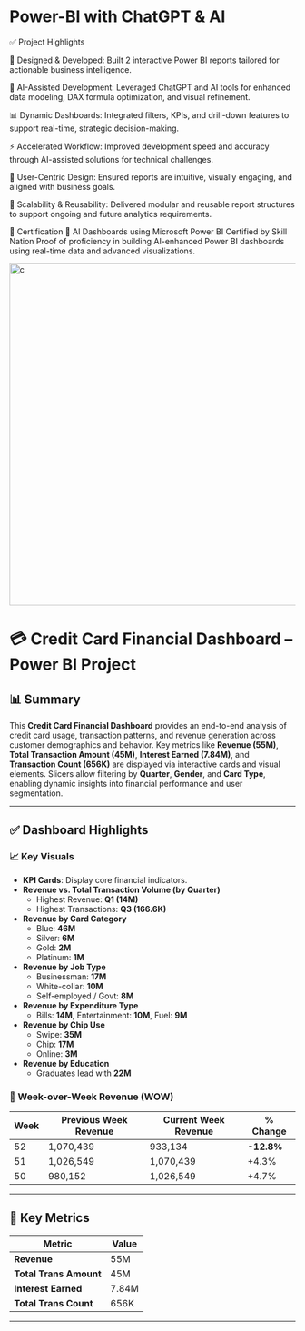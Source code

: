 # Power-BI with ChatGPT & AI



✅ Project Highlights

🎯 Designed & Developed: Built 2 interactive Power BI reports tailored for actionable business intelligence.

🤖 AI-Assisted Development: Leveraged ChatGPT and AI tools for enhanced data modeling, DAX formula optimization, and visual refinement.

📊 Dynamic Dashboards: Integrated filters, KPIs, and drill-down features to support real-time, strategic decision-making.

⚡ Accelerated Workflow: Improved development speed and accuracy through AI-assisted solutions for technical challenges.

🧩 User-Centric Design: Ensured reports are intuitive, visually engaging, and aligned with business goals.

🔁 Scalability & Reusability: Delivered modular and reusable report structures to support ongoing and future analytics requirements.



🏅 Certification
📜 AI Dashboards using Microsoft Power BI
Certified by Skill Nation
Proof of proficiency in building AI-enhanced Power BI dashboards using real-time data and advanced visualizations.























<img width="602" alt="c" src="https://github.com/user-attachments/assets/4c5d4d3b-165f-4372-9edd-e5d625ede7c4" />




# 💳 Credit Card Financial Dashboard – Power BI Project

## 📊 Summary
This **Credit Card Financial Dashboard** provides an end-to-end analysis of credit card usage, transaction patterns, and revenue generation across customer demographics and behavior. Key metrics like **Revenue (55M)**, **Total Transaction Amount (45M)**, **Interest Earned (7.84M)**, and **Transaction Count (656K)** are displayed via interactive cards and visual elements. Slicers allow filtering by **Quarter**, **Gender**, and **Card Type**, enabling dynamic insights into financial performance and user segmentation.

---

## ✅ Dashboard Highlights

### 📈 Key Visuals
- **KPI Cards**: Display core financial indicators.
- **Revenue vs. Total Transaction Volume (by Quarter)**  
  - Highest Revenue: **Q1 (14M)**
  - Highest Transactions: **Q3 (166.6K)**
- **Revenue by Card Category**
  - Blue: **46M**
  - Silver: **6M**
  - Gold: **2M**
  - Platinum: **1M**
- **Revenue by Job Type**
  - Businessman: **17M**
  - White-collar: **10M**
  - Self-employed / Govt: **8M**
- **Revenue by Expenditure Type**
  - Bills: **14M**, Entertainment: **10M**, Fuel: **9M**
- **Revenue by Chip Use**
  - Swipe: **35M**
  - Chip: **17M**
  - Online: **3M**
- **Revenue by Education**
  - Graduates lead with **22M**

### 📅 Week-over-Week Revenue (WOW)
| Week | Previous Week Revenue | Current Week Revenue | % Change |
|------|------------------------|-----------------------|----------|
| 52   | 1,070,439              | 933,134               | **-12.8%** |
| 51   | 1,026,549              | 1,070,439             | +4.3%     |
| 50   | 980,152                | 1,026,549             | +4.7%     |

---

## 📌 Key Metrics

| Metric                  | Value  |
|-------------------------|--------|
| **Revenue**             | 55M    |
| **Total Trans Amount**  | 45M    |
| **Interest Earned**     | 7.84M  |
| **Total Trans Count**   | 656K   |

---

























